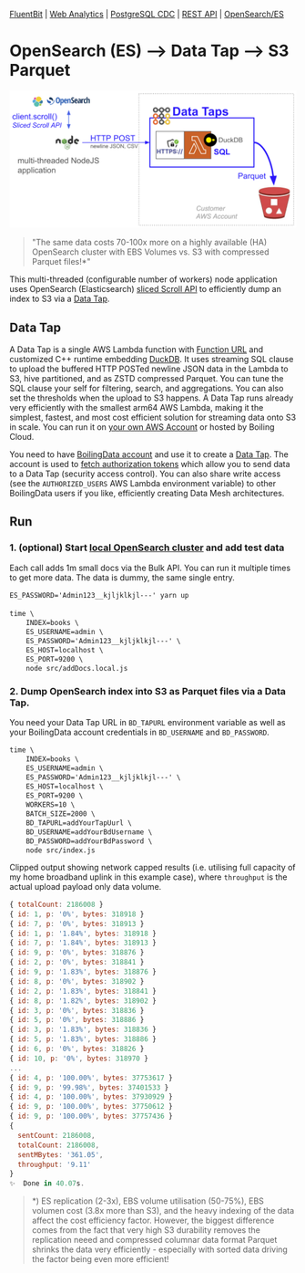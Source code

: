 [FluentBit](https://github.com/boilingdata/data-taps-fluentbit-example) | [Web Analytics](https://github.com/boilingdata/data-taps-webanalytics-example) | [PostgreSQL CDC](https://github.com/boilingdata/data-taps-postgres-cdc) | [REST API](https://github.com/boilingdata/data-taps-nycopendata-example) | [OpenSearch/ES](https://github.com/boilingdata/data-taps-opensearch-to-s3)

# OpenSearch (ES) --> Data Tap --> S3 Parquet

<p align="center">
  <img src="img/es-to-s3-with-data-tap.png" title="ES to S3 with Data Tap">
</p>

> "The same data costs 70-100x more on a highly available (HA) OpenSearch cluster with EBS Volumes vs. S3 with compressed Parquet files!\*"

This multi-threaded (configurable number of workers) node application uses OpenSearch (Elasticsearch) [sliced Scroll API](https://opensearch.org/docs/latest/search-plugins/searching-data/paginate/#scroll-search) to efficiently dump an index to S3 via a [Data Tap](https://github.com/boilingdata/data-taps-template).

## Data Tap

A Data Tap is a single AWS Lambda function with [Function URL](https://docs.aws.amazon.com/lambda/latest/dg/lambda-urls.html) and customized C++ runtime embedding [DuckDB](https://www.duckdb.org/). It uses streaming SQL clause to upload the buffered HTTP POSTed newline JSON data in the Lambda to S3, hive partitioned, and as ZSTD compressed Parquet. You can tune the SQL clause your self for filtering, search, and aggregations. You can also set the thresholds when the upload to S3 happens. A Data Tap runs already very efficiently with the smallest arm64 AWS Lambda, making it the simplest, fastest, and most cost efficient solution for streaming data onto S3 in scale. You can run it on [your own AWS Account](https://github.com/boilingdata/data-taps-template) or hosted by Boiling Cloud.

You need to have [BoilingData account](https://github.com/boilingdata/boilingdata-bdcli) and use it to create a [Data Tap](https://github.com/boilingdata/data-taps-template). The account is used to [fetch authorization tokens](https://github.com/boilingdata/data-taps-template?tab=readme-ov-file#3-get-token-and-ingestion-url-and-send-data) which allow you to send data to a Data Tap (security access control). You can also share write access (see the `AUTHORIZED_USERS` AWS Lambda environment variable) to other BoilingData users if you like, efficiently creating Data Mesh architectures.

## Run

### 1. (optional) Start [local OpenSearch cluster](docker-compose.yaml) and add test data

Each call adds 1m small docs via the Bulk API. You can run it multiple times to get more data. The data is dummy, the same single entry.

```shell
ES_PASSWORD='Admin123__kjljklkjl---' yarn up

time \
    INDEX=books \
    ES_USERNAME=admin \
    ES_PASSWORD='Admin123__kjljklkjl---' \
    ES_HOST=localhost \
    ES_PORT=9200 \
    node src/addDocs.local.js
```

### 2. Dump OpenSearch index into S3 as Parquet files via a Data Tap.

You need your Data Tap URL in `BD_TAPURL` environment variable as well as your BoilingData account credentials in `BD_USERNAME` and `BD_PASSWORD`.

```shell
time \
    INDEX=books \
    ES_USERNAME=admin \
    ES_PASSWORD='Admin123__kjljklkjl---' \
    ES_HOST=localhost \
    ES_PORT=9200 \
    WORKERS=10 \
    BATCH_SIZE=2000 \
    BD_TAPURL=addYourTapUurl \
    BD_USERNAME=addYourBdUsername \
    BD_PASSWORD=addYourBdPassword \
    node src/index.js
```

Clipped output showing network capped results (i.e. utilising full capacity of my home broadband uplink in this example case), where `throughput` is the actual upload payload only data volume.

```javascript
{ totalCount: 2186008 }
{ id: 1, p: '0%', bytes: 318918 }
{ id: 7, p: '0%', bytes: 318913 }
{ id: 1, p: '1.84%', bytes: 318918 }
{ id: 7, p: '1.84%', bytes: 318913 }
{ id: 9, p: '0%', bytes: 318876 }
{ id: 2, p: '0%', bytes: 318841 }
{ id: 9, p: '1.83%', bytes: 318876 }
{ id: 8, p: '0%', bytes: 318902 }
{ id: 2, p: '1.83%', bytes: 318841 }
{ id: 8, p: '1.82%', bytes: 318902 }
{ id: 3, p: '0%', bytes: 318836 }
{ id: 5, p: '0%', bytes: 318886 }
{ id: 3, p: '1.83%', bytes: 318836 }
{ id: 5, p: '1.83%', bytes: 318886 }
{ id: 6, p: '0%', bytes: 318826 }
{ id: 10, p: '0%', bytes: 318970 }
...
{ id: 4, p: '100.00%', bytes: 37753617 }
{ id: 9, p: '99.98%', bytes: 37401533 }
{ id: 4, p: '100.00%', bytes: 37930929 }
{ id: 9, p: '100.00%', bytes: 37750612 }
{ id: 9, p: '100.00%', bytes: 37757436 }
{
  sentCount: 2186008,
  totalCount: 2186008,
  sentMBytes: '361.05',
  throughput: '9.11'
}
✨  Done in 40.07s.
```

> \*) ES replication (2-3x), EBS volume utilisation (50-75%), EBS volumen cost (3.8x more than S3), and the heavy indexing of the data affect the cost efficiency factor. However, the biggest difference comes from the fact that very high S3 durability removes the replication neeed and compressed columnar data format Parquet shrinks the data very efficiently - especially with sorted data driving the factor being even more efficient!
